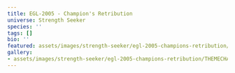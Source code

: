 ```yaml
---
title: EGL-2005 - Champion's Retribution
universe: Strength Seeker
species: ''
tags: []
bio: ''
featured: assets/images/strength-seeker/egl-2005-champions-retribution/THEMECHA-3.png
gallery:
- assets/images/strength-seeker/egl-2005-champions-retribution/THEMECHA-3.png
---
```

